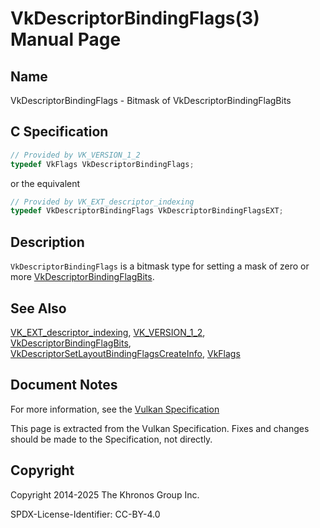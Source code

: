 # VkDescriptorBindingFlags(3) Manual Page

## Name

VkDescriptorBindingFlags - Bitmask of VkDescriptorBindingFlagBits



## [](#_c_specification)C Specification

```c++
// Provided by VK_VERSION_1_2
typedef VkFlags VkDescriptorBindingFlags;
```

or the equivalent

```c++
// Provided by VK_EXT_descriptor_indexing
typedef VkDescriptorBindingFlags VkDescriptorBindingFlagsEXT;
```

## [](#_description)Description

`VkDescriptorBindingFlags` is a bitmask type for setting a mask of zero or more [VkDescriptorBindingFlagBits](https://registry.khronos.org/vulkan/specs/latest/man/html/VkDescriptorBindingFlagBits.html).

## [](#_see_also)See Also

[VK\_EXT\_descriptor\_indexing](https://registry.khronos.org/vulkan/specs/latest/man/html/VK_EXT_descriptor_indexing.html), [VK\_VERSION\_1\_2](https://registry.khronos.org/vulkan/specs/latest/man/html/VK_VERSION_1_2.html), [VkDescriptorBindingFlagBits](https://registry.khronos.org/vulkan/specs/latest/man/html/VkDescriptorBindingFlagBits.html), [VkDescriptorSetLayoutBindingFlagsCreateInfo](https://registry.khronos.org/vulkan/specs/latest/man/html/VkDescriptorSetLayoutBindingFlagsCreateInfo.html), [VkFlags](https://registry.khronos.org/vulkan/specs/latest/man/html/VkFlags.html)

## [](#_document_notes)Document Notes

For more information, see the [Vulkan Specification](https://registry.khronos.org/vulkan/specs/latest/html/vkspec.html#VkDescriptorBindingFlags)

This page is extracted from the Vulkan Specification. Fixes and changes should be made to the Specification, not directly.

## [](#_copyright)Copyright

Copyright 2014-2025 The Khronos Group Inc.

SPDX-License-Identifier: CC-BY-4.0